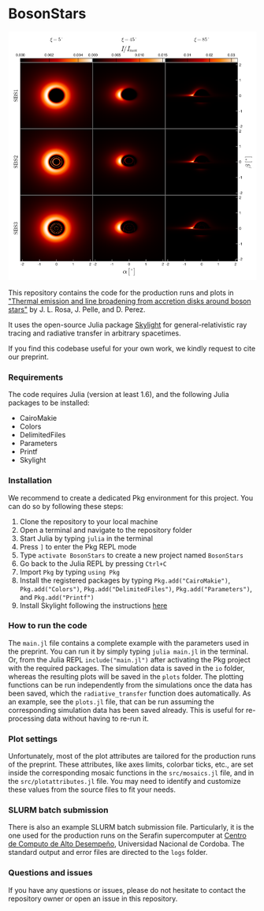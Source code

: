 # BosonStars

<div align="center">
  <img src="./plots/assets/SBS_mosaic.png" alt="Skylight Logo" width="600"/>
</div>


This repository contains the code for the production runs and plots in ["Thermal emission and line broadening from accretion disks around boson stars"](https://arxiv.org/) by J. L. Rosa, J. Pelle, and D. Perez.

It uses the open-source Julia package [Skylight](https://github.com/joaquinpelle/Skylight.jl) for general-relativistic ray tracing and radiative transfer in arbitrary spacetimes.   

If you find this codebase useful for your own work, we kindly request to cite our preprint.

### Requirements

The code requires Julia (version at least 1.6), and the following Julia packages to be installed:

- CairoMakie
- Colors
- DelimitedFiles
- Parameters
- Printf
- Skylight 

### Installation

We recommend to create a dedicated Pkg environment for this project. You can do so by following these steps:

1. Clone the repository to your local machine
2. Open a terminal and navigate to the repository folder
3. Start Julia by typing `julia` in the terminal
4. Press `]` to enter the Pkg REPL mode
5. Type `activate BosonStars` to create a new project named `BosonStars`
6. Go back to the Julia REPL by pressing `Ctrl+C`
7. Import `Pkg` by typing `using Pkg`
8. Install the registered packages by typing `Pkg.add("CairoMakie")`, `Pkg.add("Colors")`, `Pkg.add("DelimitedFiles")`, `Pkg.add("Parameters")`, and `Pkg.add("Printf")`
9. Install Skylight following the instructions [here](https://joaquinpelle.github.io/Skylight.jl/dev/)

### How to run the code

The `main.jl` file contains a complete example with the parameters used in the preprint. You can run it by simply typing `julia main.jl` in the terminal. Or, from the Julia REPL `include("main.jl")` after activating the Pkg project with the required packages. The simulation data is saved in the `io` folder, whereas the resulting plots will be saved in the `plots` folder. The plotting functions can be run independently from the simulations once the data has been saved, which the `radiative_transfer` function does automatically. As an example, see the `plots.jl` file, that can be run assuming the corresponding simulation data has been saved already. This is useful for re-processing data without having to re-run it.

### Plot settings

Unfortunately, most of the plot attributes are tailored for the production runs of the preprint. These attributes, like axes limits, colorbar ticks, etc., are set inside the corresponding mosaic functions in the `src/mosaics.jl` file, and in the `src/plotattributes.jl` file. You may need to identify and customize these values from the source files to fit your needs.

### SLURM batch submission
There is also an example SLURM batch submission file. Particularly, it is the one used for the production runs on the Serafin supercomputer at [Centro de Computo de Alto Desempeño](https://ccad.unc.edu.ar/), Universidad Nacional de Cordoba. The standard output and error files are directed to the `logs` folder.

### Questions and issues

If you have any questions or issues, please do not hesitate to contact the repository owner or open an issue in this repository.
